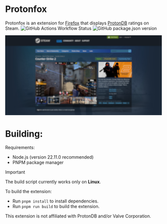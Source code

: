 # Protonfox
Protonfox is an extension for [Firefox](https://firefox.com) that displays [ProtonDB](https://protondb.com) ratings on Steam.
![GitHub Actions Workflow Status](https://img.shields.io/github/actions/workflow/status/mxgic1337/protonfox/build-check.yml?style=flat-square) ![GitHub package.json version](https://img.shields.io/github/package-json/v/mxgic1337/protonfox?style=flat-square)

![preview.png](.github/assets/preview.png)

# Building:
Requirements:
- Node.js (version 22.11.0 recommended)
- PNPM package manager

> [!IMPORTANT]
> The build script currently works only on **Linux**.

To build the extension:
- Run `pnpm install` to install dependencies.
- Run `pnpm run build` to build the extension.

This extension is not affiliated with ProtonDB and/or Valve Corporation.